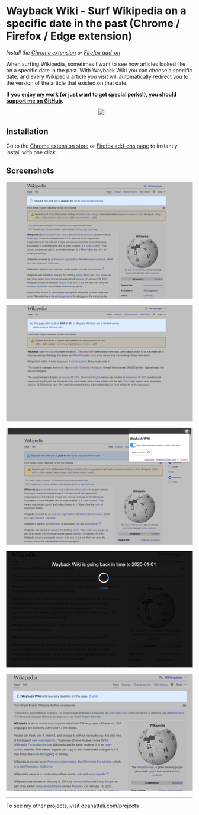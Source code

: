 # Wayback Wiki - Surf Wikipedia on a specific date in the past (Chrome / Firefox / Edge extension)

_Install the [Chrome extension](https://chromewebstore.google.com/detail/wayback-wiki/paodbmenneplknjlgdbjlhgpojcngnnc) or [Firefox add-on](https://addons.mozilla.org/en-CA/firefox/addon/wayback-wiki/)_

When surfing Wikipedia, sometimes I want to see how articles looked like on a specific date in the past. With Wayback Wiki you can choose a specific date, and every Wikipedia article you visit will automatically redirect you to the version of the article that existed on that date.

**If you enjoy my work (or just want to get special perks!), you should [support me on GitHub](https://github.com/sponsors/daattali).**

<p align="center">

<a style="display: inline-block; margin-left: 10px;" href="https://github.com/sponsors/daattali">
<img height="35" src="https://i.imgur.com/034B8vq.png" /> </a>

</p>

## Installation

Go to the [Chrome extension store](https://chromewebstore.google.com/detail/wayback-wiki/paodbmenneplknjlgdbjlhgpojcngnnc) or [Firefox add-ons page](https://addons.mozilla.org/en-CA/firefox/addon/wayback-wiki/) to instantly install with one click.

## Screenshots

[![](https://github.com/daattali/wayback-wiki-extension/blob/master/img/doc/screenshot-success.png)](https://github.com/daattali/wayback-wiki-extension/blob/master/img/doc/screenshot-success.png)

[![](https://github.com/daattali/wayback-wiki-extension/blob/master/img/doc/screenshot-reverse.png)](https://github.com/daattali/wayback-wiki-extension/blob/master/img/doc/screenshot-reverse.png)

[![](https://github.com/daattali/wayback-wiki-extension/blob/master/img/doc/screenshot-options.png)](https://github.com/daattali/wayback-wiki-extension/blob/master/img/doc/screenshot-options.png)

[![](https://github.com/daattali/wayback-wiki-extension/blob/master/img/doc/screenshot-loading.png)](https://github.com/daattali/wayback-wiki-extension/blob/master/img/doc/screenshot-loading.png)

[![](https://github.com/daattali/wayback-wiki-extension/blob/master/img/doc/screenshot-temp-disabled.png)](https://github.com/daattali/wayback-wiki-extension/blob/master/img/doc/screenshot-temp-disabled.png)

---

To see my other projects, visit [deanattali.com/projects](https://deanattali.com/projects)
